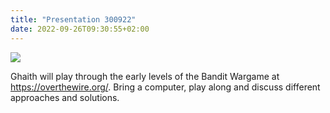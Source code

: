 ```yaml
---
title: "Presentation 300922"
date: 2022-09-26T09:30:55+02:00
---
```


<img src="/images/bandit_beginner_discord.png">

Ghaith will play through the early levels of the Bandit Wargame at https://overthewire.org/. Bring a computer, play along and discuss different approaches and solutions.
